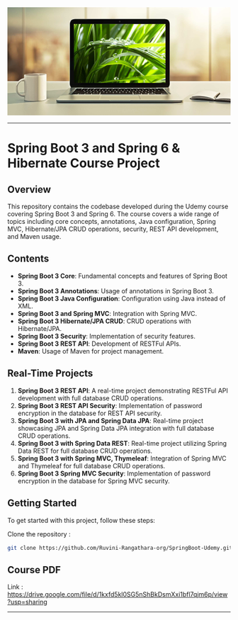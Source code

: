 <div style="text-align:center;">
  <img src="image/course-image.png" alt="Spring Boot Course">
</div>

---

# Spring Boot 3 and Spring 6 & Hibernate Course Project

## Overview

This repository contains the codebase developed during the Udemy course covering Spring Boot 3 and Spring 6. The course covers a wide range of topics including core concepts, annotations, Java configuration, Spring MVC, Hibernate/JPA CRUD operations, security, REST API development, and Maven usage.

## Contents

- **Spring Boot 3 Core**: Fundamental concepts and features of Spring Boot 3.
- **Spring Boot 3 Annotations**: Usage of annotations in Spring Boot 3.
- **Spring Boot 3 Java Configuration**: Configuration using Java instead of XML.
- **Spring Boot 3 and Spring MVC**: Integration with Spring MVC.
- **Spring Boot 3 Hibernate/JPA CRUD**: CRUD operations with Hibernate/JPA.
- **Spring Boot 3 Security**: Implementation of security features.
- **Spring Boot 3 REST API**: Development of RESTFul APIs.
- **Maven**: Usage of Maven for project management.

## Real-Time Projects

1. **Spring Boot 3 REST API**: A real-time project demonstrating RESTFul API development with full database CRUD operations.
2. **Spring Boot 3 REST API Security**: Implementation of password encryption in the database for REST API security.
3. **Spring Boot 3 with JPA and Spring Data JPA**: Real-time project showcasing JPA and Spring Data JPA integration with full database CRUD operations.
4. **Spring Boot 3 with Spring Data REST**: Real-time project utilizing Spring Data REST for full database CRUD operations.
5. **Spring Boot 3 with Spring MVC, Thymeleaf**: Integration of Spring MVC and Thymeleaf for full database CRUD operations.
6. **Spring Boot 3 Spring MVC Security**: Implementation of password encryption in the database for Spring MVC security.

## Getting Started

To get started with this project, follow these steps:

Clone the repository :

```bash
git clone https://github.com/Ruvini-Rangathara-org/SpringBoot-Udemy.git
```

## Course PDF
Link :  https://drive.google.com/file/d/1kxfd5kl0SG5nShBkDsmXxi1bfl7qjm6p/view?usp=sharing

---
